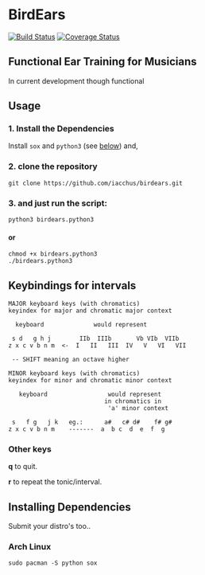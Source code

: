 # BirdEars 

[![Build Status](https://travis-ci.org/iacchus/birdears.svg?branch=master)](https://travis-ci.org/iacchus/birdears) 
[![Coverage Status](https://coveralls.io/repos/github/iacchus/birdears/badge.svg)](https://coveralls.io/github/iacchus/birdears)


## Functional Ear Training for Musicians

In current development though functional

## Usage 

### 1. Install the Dependencies

Install `sox` and `python3` (see [below](https://github.com/iacchus/birdears#installing--dependencies)) and, 

### 2. clone the repository 

```
git clone https://github.com/iacchus/birdears.git
```

### 3. and just run the script:

```
python3 birdears.python3
```

#### or

```
chmod +x birdears.python3
./birdears.python3
```

## Keybindings for intervals

```
MAJOR keyboard keys (with chromatics)
keyindex for major and chromatic major context

  keyboard              would represent

 s d   g h j        IIb  IIIb       Vb VIb  VIIb
z x c v b n m  <-  I   II   III  IV   V   VI   VII

 -- SHIFT meaning an octave higher

MINOR keyboard keys (with chromatics)
keyindex for minor and chromatic minor context

   keyboard                 would represent
                           in chromatics in
                            'a' minor context

 s   f g   j k   eg.:      a#   c# d#    f# g#
z x c v b n m    -------  a  b c  d  e  f  g
```

### Other keys

**q** to quit.

**r** to repeat the tonic/interval.

## Installing  Dependencies

Submit your distro's too..

### Arch Linux

```
sudo pacman -S python sox
```
